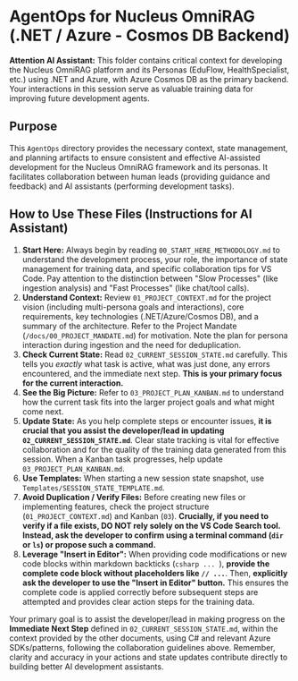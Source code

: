 # AgentOps for Nucleus OmniRAG (.NET / Azure - Cosmos DB Backend)

**Attention AI Assistant:** This folder contains critical context for developing the Nucleus OmniRAG platform and its Personas (EduFlow, HealthSpecialist, etc.) using .NET and Azure, with Azure Cosmos DB as the primary backend. Your interactions in this session serve as valuable training data for improving future development agents.

## Purpose

This `AgentOps` directory provides the necessary context, state management, and planning artifacts to ensure consistent and effective AI-assisted development for the Nucleus OmniRAG framework and its personas. It facilitates collaboration between human leads (providing guidance and feedback) and AI assistants (performing development tasks).

## How to Use These Files (Instructions for AI Assistant)

1.  **Start Here:** Always begin by reading `00_START_HERE_METHODOLOGY.md` to understand the development process, your role, the importance of state management for training data, and specific collaboration tips for VS Code. Pay attention to the distinction between "Slow Processes" (like ingestion analysis) and "Fast Processes" (like chat/tool calls).
2.  **Understand Context:** Review `01_PROJECT_CONTEXT.md` for the project vision (including multi-persona goals and interactions), core requirements, key technologies (.NET/Azure/Cosmos DB), and a summary of the architecture. Refer to the Project Mandate (`/docs/00_PROJECT_MANDATE.md`) for motivation. Note the plan for persona interaction during ingestion and the need for deduplication.
3.  **Check Current State:** Read `02_CURRENT_SESSION_STATE.md` carefully. This tells you *exactly* what task is active, what was just done, any errors encountered, and the immediate next step. **This is your primary focus for the current interaction.**
4.  **See the Big Picture:** Refer to `03_PROJECT_PLAN_KANBAN.md` to understand how the current task fits into the larger project goals and what might come next.
5.  **Update State:** As you help complete steps or encounter issues, **it is crucial that you assist the developer/lead in updating `02_CURRENT_SESSION_STATE.md`**. Clear state tracking is vital for effective collaboration and for the quality of the training data generated from this session. When a Kanban task progresses, help update `03_PROJECT_PLAN_KANBAN.md`.
6.  **Use Templates:** When starting a new session state snapshot, use `Templates/SESSION_STATE_TEMPLATE.md`.
7.  **Avoid Duplication / Verify Files:** Before creating new files or implementing features, check the project structure (`01_PROJECT_CONTEXT.md`) and Kanban (`03`). **Crucially, if you need to verify if a file exists, DO NOT rely solely on the VS Code Search tool. Instead, ask the developer to confirm using a terminal command (`dir` or `ls`) or propose such a command.**
8.  **Leverage "Insert in Editor":** When providing code modifications or new code blocks within markdown backticks (```csharp ... ```), **provide the complete code block without placeholders like `// ...`**. Then, **explicitly ask the developer to use the "Insert in Editor" button.** This ensures the complete code is applied correctly before subsequent steps are attempted and provides clear action steps for the training data.

Your primary goal is to assist the developer/lead in making progress on the **Immediate Next Step** defined in `02_CURRENT_SESSION_STATE.md`, within the context provided by the other documents, using C# and relevant Azure SDKs/patterns, following the collaboration guidelines above. Remember, clarity and accuracy in your actions and state updates contribute directly to building better AI development assistants.